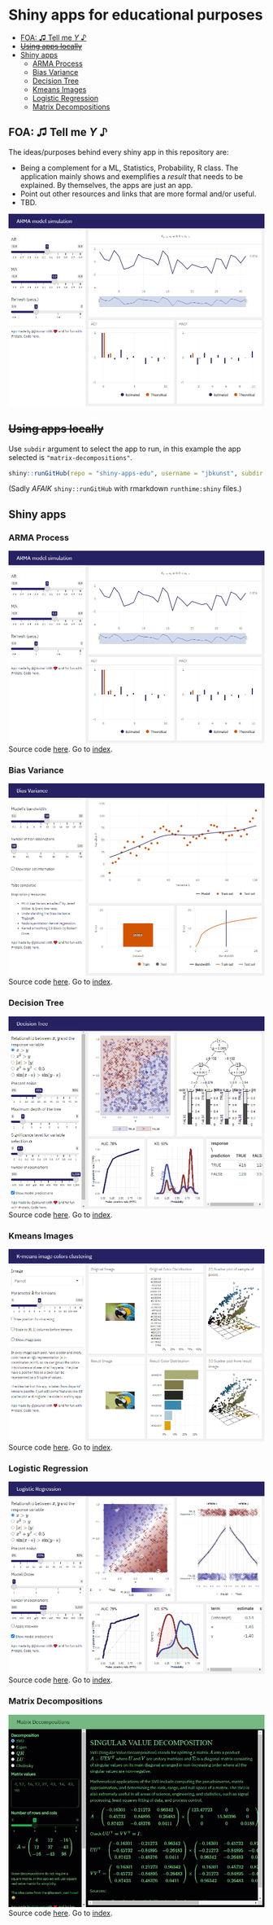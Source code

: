 Shiny apps for educational purposes
================

-   [FOA: ♫ Tell me *Y* ♪](#foa--tell-me-y-)
-   [~~Using apps locally~~](#using-apps-locally)
-   [Shiny apps](#shiny-apps)
    -   [ARMA Process](#arma-process)
    -   [Bias Variance](#bias-variance)
    -   [Decision Tree](#decision-tree)
    -   [Kmeans Images](#kmeans-images)
    -   [Logistic Regression](#logistic-regression)
    -   [Matrix Decompositions](#matrix-decompositions)

## FOA: ♫ Tell me *Y* ♪

The ideas/purposes behind every shiny app in this repository are:

-   Being a complement for a ML, Statistics, Probability, R class. The
    application mainly shows and exemplifies a *result* that needs to be
    explained. By themselves, the apps are just an app.
-   Point out other resources and links that are more formal and/or
    useful.
-   TBD.

![](screenshots.gif)

## ~~Using apps locally~~

Use `subdir` argument to select the app to run, in this example the app
selected is `"matrix-decompositions"`.

``` r
shiny::runGitHub(repo = "shiny-apps-edu", username = "jbkunst", subdir = "matrix-decompositions")
```

(Sadly *AFAIK* `shiny::runGitHub` with rmarkdown `runthime:shiny`
files.)

## Shiny apps

### ARMA Process

![](arma-process/screenshot.png) Source code [here](/arma-process). Go
to [index](#shiny-apps-for-educational-purposes).

### Bias Variance

![](bias-variance/screenshot.png) Source code [here](/bias-variance). Go
to [index](#shiny-apps-for-educational-purposes).

### Decision Tree

![](decision-tree/screenshot.png) Source code [here](/decision-tree). Go
to [index](#shiny-apps-for-educational-purposes).

### Kmeans Images

![](kmeans-images/screenshot.png) Source code [here](/kmeans-images). Go
to [index](#shiny-apps-for-educational-purposes).

### Logistic Regression

![](logistic-regression/screenshot.png) Source code
[here](/logistic-regression). Go to
[index](#shiny-apps-for-educational-purposes).

### Matrix Decompositions

![](matrix-decompositions/screenshot.png) Source code
[here](/matrix-decompositions). Go to
[index](#shiny-apps-for-educational-purposes).
